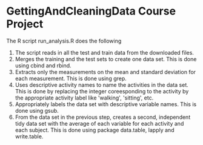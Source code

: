 # GettingAndCleaningData Course Project
The R script run_analysis.R does the following

1. The script reads in all the test and train data from the downloaded files.
2. Merges the training and the test sets to create one data set. This is done using cbind and rbind.
3. Extracts only the measurements on the mean and standard deviation for each measurement. This is done using grep.
4. Uses descriptive activity names to name the activities in the data set. This is done by replacing the integer coreesponding to the activity by the appropriate activity label like 'walking', 'sitting', etc.
5. Appropriately labels the data set with descriptive variable names. This is done using gsub.
6. From the data set in the previous step, creates a second, independent tidy data set with the average of each variable for each activity and each subject. This is done using package data.table, lapply and write.table.
